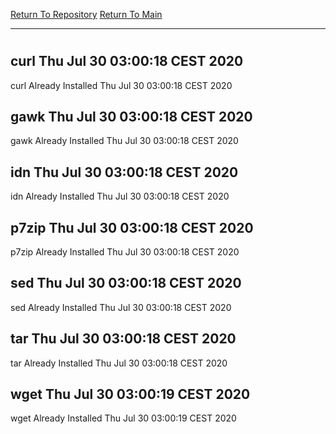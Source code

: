 [Return To Repository](https://github.com/bast69/piholeparser/)
[Return To Main](https://github.com/bast69/piholeparser/blob/master/RecentRunLogs/Mainlog.md)
____________________________________
# 
## curl Thu Jul 30 03:00:18 CEST 2020
curl Already Installed Thu Jul 30 03:00:18 CEST 2020
## gawk Thu Jul 30 03:00:18 CEST 2020
gawk Already Installed Thu Jul 30 03:00:18 CEST 2020
## idn Thu Jul 30 03:00:18 CEST 2020
idn Already Installed Thu Jul 30 03:00:18 CEST 2020
## p7zip Thu Jul 30 03:00:18 CEST 2020
p7zip Already Installed Thu Jul 30 03:00:18 CEST 2020
## sed Thu Jul 30 03:00:18 CEST 2020
sed Already Installed Thu Jul 30 03:00:18 CEST 2020
## tar Thu Jul 30 03:00:18 CEST 2020
tar Already Installed Thu Jul 30 03:00:18 CEST 2020
## wget Thu Jul 30 03:00:19 CEST 2020
wget Already Installed Thu Jul 30 03:00:19 CEST 2020
